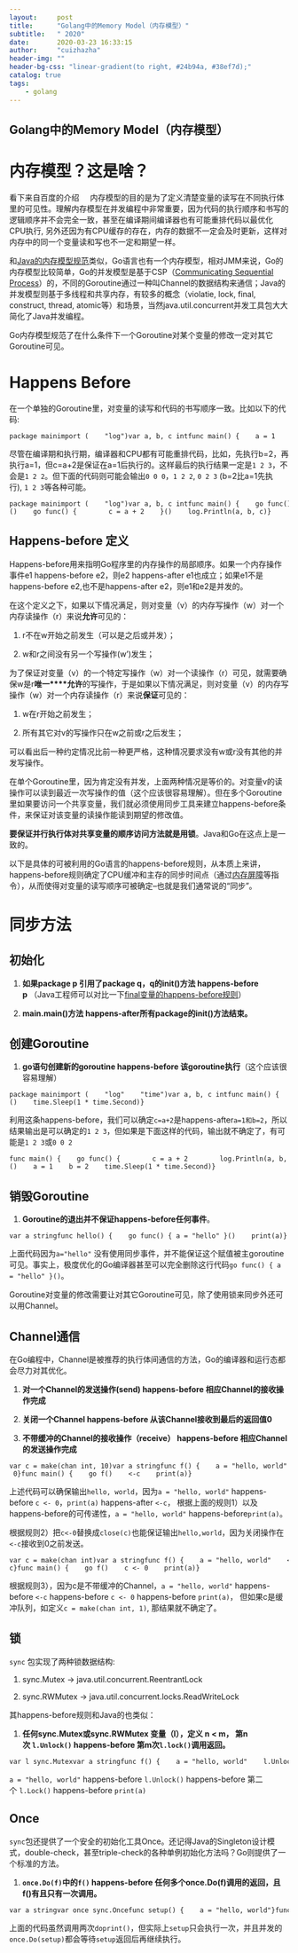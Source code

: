 ```yaml
---
layout:     post
title:      "Golang中的Memory Model（内存模型）"
subtitle:   " 2020"
date:       2020-03-23 16:33:15
author:     "cuizhazha"
header-img: ""
header-bg-css: "linear-gradient(to right, #24b94a, #38ef7d);"
catalog: true
tags:
    - golang
---
```




## Golang中的Memory Model（内存模型）


内存模型？这是啥？
=========

看下来自百度的介绍     内存模型的目的是为了定义清楚变量的读写在不同执行体里的可见性。理解内存模型在并发编程中非常重要，因为代码的执行顺序和书写的逻辑顺序并不会完全一致，甚至在编译期间编译器也有可能重排代码以最优化CPU执行, 另外还因为有CPU缓存的存在，内存的数据不一定会及时更新，这样对内存中的同一个变量读和写也不一定和期望一样。

和[Java的内存模型规范](http://ifeve.com/java-memory-model-1/)类似，Go语言也有一个内存模型，相对JMM来说，Go的内存模型比较简单，Go的并发模型是基于CSP（[Communicating Sequential Process](http://en.wikipedia.org/wiki/Communicating_sequential_processes)）的，不同的Goroutine通过一种叫Channel的数据结构来通信；Java的并发模型则基于多线程和共享内存，有较多的概念（violatie, lock, final, construct, thread, atomic等）和场景，当然java.util.concurrent并发工具包大大简化了Java并发编程。

Go内存模型规范了在什么条件下一个Goroutine对某个变量的修改一定对其它Goroutine可见。

Happens Before
==============

在一个单独的Goroutine里，对变量的读写和代码的书写顺序一致。比如以下的代码:

```
package mainimport (    "log")var a, b, c intfunc main() {    a = 1    b = 2    c = a + 2    log.Println(a, b, c)}
```

尽管在编译期和执行期，编译器和CPU都有可能重排代码，比如，先执行b=2，再执行a=1，但c=a+2是保证在a=1后执行的。这样最后的执行结果一定是`1 2 3`，不会是`1 2 2`。但下面的代码则可能会输出`0 0 0`，`1 2 2`, `0 2 3` (b=2比a=1先执行), `1 2 3`等各种可能。

```
package mainimport (    "log")var a, b, c intfunc main() {    go func() {        a = 1        b = 2    }()    go func() {        c = a + 2    }()    log.Println(a, b, c)}
```

Happens-before 定义
-----------------

Happens-before用来指明Go程序里的内存操作的局部顺序。如果一个内存操作事件e1 happens-before e2，则e2 happens-after e1也成立；如果e1不是happens-before e2,也不是happens-after e2，则e1和e2是并发的。

在这个定义之下，如果以下情况满足，则对变量（v）的内存写操作（w）对一个内存读操作（r）来说**允许**可见的：

1.  r不在w开始之前发生（可以是之后或并发）；
    
2.  w和r之间没有另一个写操作(w’)发生；
    

为了保证对变量（v）的一个特定写操作（w）对一个读操作（r）可见，就需要确保w是r**唯一****允许**的写操作，于是如果以下情况满足，则对变量（v）的内存写操作（w）对一个内存读操作（r）来说**保证**可见的：

1.  w在r开始之前发生；
    
2.  所有其它对v的写操作只在w之前或r之后发生；
    

可以看出后一种约定情况比前一种更严格，这种情况要求没有w或r没有其他的并发写操作。

在单个Goroutine里，因为肯定没有并发，上面两种情况是等价的。对变量v的读操作可以读到最近一次写操作的值（这个应该很容易理解）。但在多个Goroutine里如果要访问一个共享变量，我们就必须使用同步工具来建立happens-before条件，来保证对该变量的读操作能读到期望的修改值。

**要保证并行执行体对共享变量的顺序访问方法就是用锁**。Java和Go在这点上是一致的。

以下是具体的可被利用的Go语言的happens-before规则，从本质上来讲，happens-before规则确定了CPU缓冲和主存的同步时间点（通过[内存屏障](http://hugozhu.myalert.info/2013/03/28/22-memory-barriers-or-fences.html)等指令），从而使得对变量的读写顺序可被确定–也就是我们通常说的“同步”。

同步方法
====

初始化
---

1.  **如果package p 引用了package q，q的init()方法 happens-before p** （Java工程师可以对比一下[final变量的happens-before规则](http://www.infoq.com/cn/articles/java-memory-model-6?utm_source=infoq&utm_medium=related_content_link&utm_campaign=relatedContent_articles_clk)）
    
2.  **main.main()方法 happens-after所有package的init()方法结束。**
    

创建Goroutine
-----------

1.  **go语句创建新的goroutine happens-before 该goroutine执行**（这个应该很容易理解）
    

```
package mainimport (    "log"    "time")var a, b, c intfunc main() {    a = 1    b = 2    go func() {        c = a + 2        log.Println(a, b, c)    }()    time.Sleep(1 * time.Second)}
```

利用这条happens-before，我们可以确定`c=a+2`是happens-after`a=1和b=2`，所以结果输出是可以确定的`1 2 3`，但如果是下面这样的代码，输出就不确定了，有可能是`1 2 3`或`0 0 2`

```
func main() {    go func() {        c = a + 2        log.Println(a, b, c)    }()    a = 1    b = 2    time.Sleep(1 * time.Second)}
```

销毁Goroutine
-----------

1.  **Goroutine的退出并不保证happens-before任何事件**。
    

```
var a stringfunc hello() {    go func() { a = "hello" }()    print(a)}
```

上面代码因为`a="hello"` 没有使用同步事件，并不能保证这个赋值被主goroutine可见。事实上，极度优化的Go编译器甚至可以完全删除这行代码`go func() { a = "hello" }()`。

Goroutine对变量的修改需要让对其它Goroutine可见，除了使用锁来同步外还可以用Channel。

Channel通信
---------

在Go编程中，Channel是被推荐的执行体间通信的方法，Go的编译器和运行态都会尽力对其优化。

1.  **对一个Channel的发送操作(send) happens-before 相应Channel的接收操作完成**
    
2.  **关闭一个Channel happens-before 从该Channel接收到最后的返回值0**
    
3.  **不带缓冲的Channel的接收操作（receive） happens-before 相应Channel的发送操作完成**
    

```
var c = make(chan int, 10)var a stringfunc f() {    a = "hello, world"    c <- 0}func main() {    go f()    <-c    print(a)}
```

上述代码可以确保输出`hello, world`，因为`a = "hello, world"` happens-before `c <- 0`，`print(a)` happens-after `<-c`， 根据上面的规则1）以及happens-before的可传递性，`a = "hello, world"` happens-before`print(a)`。

根据规则2）把`c<-0`替换成`close(c)`也能保证输出`hello,world`，因为关闭操作在`<-c`接收到0之前发送。

```
var c = make(chan int)var a stringfunc f() {    a = "hello, world"    <-c}func main() {    go f()    c <- 0    print(a)}
```

根据规则3），因为c是不带缓冲的Channel，`a = "hello, world"` happens-before `<-c` happens-before `c <- 0` happens-before `print(a)`， 但如果c是缓冲队列，如定义`c = make(chan int, 1)`, 那结果就不确定了。

锁
-

`sync` 包实现了两种锁数据结构:

1.  sync.Mutex -> java.util.concurrent.ReentrantLock
    
2.  sync.RWMutex -> java.util.concurrent.locks.ReadWriteLock
    

其happens-before规则和Java的也类似：

1.  **任何sync.Mutex或sync.RWMutex 变量（l），定义 n < m， 第n次 `l.Unlock()` happens-before 第m次`l.lock()`调用返回。**
    

```
var l sync.Mutexvar a stringfunc f() {    a = "hello, world"    l.Unlock()}func main() {    l.Lock()    go f()    l.Lock()    print(a)}
```

`a = "hello, world"` happens-before `l.Unlock()` happens-before 第二个 `l.Lock()` happens-before `print(a)`

Once
----

`sync`包还提供了一个安全的初始化工具Once。还记得Java的Singleton设计模式，double-check，甚至triple-check的各种单例初始化方法吗？Go则提供了一个标准的方法。

1.  **`once.Do(f)`中的`f()` happens-before 任何多个once.Do(f)调用的返回，且f()有且只有一次调用。**
    

```
var a stringvar once sync.Oncefunc setup() {    a = "hello, world"}func doprint() {    once.Do(setup)    print(a)}func twoprint() {    go doprint()    go doprint()}
```

上面的代码虽然调用两次`doprint()`，但实际上`setup`只会执行一次，并且并发的`once.Do(setup)`都会等待`setup`返回后再继续执行。
